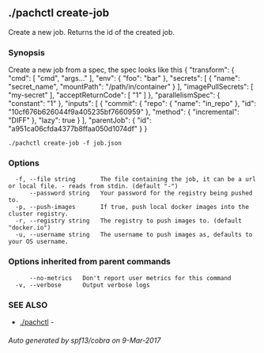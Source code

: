 ## ./pachctl create-job

Create a new job. Returns the id of the created job.

### Synopsis


Create a new job from a spec, the spec looks like this
{
  "transform": {
    "cmd": [
      "cmd",
      "args..."
    ],
    "env": {
      "foo": "bar"
    },
    "secrets": [
      {
        "name": "secret_name",
        "mountPath": "/path/in/container"
      }
    ],
    "imagePullSecrets": [
      "my-secret"
    ],
    "acceptReturnCode": [
      "1"
    ]
  },
  "parallelismSpec": {
    "constant": "1"
  },
  "inputs": [
    {
      "commit": {
        "repo": {
          "name": "in_repo"
        },
        "id": "10cf676b626044f9a405235bf7660959"
      },
      "method": {
        "incremental": "DIFF"
      },
      "lazy": true
    }
  ],
  "parentJob": {
    "id": "a951ca06cfda4377b8ffaa050d1074df"
  }
}

```
./pachctl create-job -f job.json
```

### Options

```
  -f, --file string       The file containing the job, it can be a url or local file. - reads from stdin. (default "-")
      --password string   Your password for the registry being pushed to.
  -p, --push-images       If true, push local docker images into the cluster registry.
  -r, --registry string   The registry to push images to. (default "docker.io")
  -u, --username string   The username to push images as, defaults to your OS username.
```

### Options inherited from parent commands

```
      --no-metrics   Don't report user metrics for this command
  -v, --verbose      Output verbose logs
```

### SEE ALSO
* [./pachctl](./pachctl.md)	 - 

###### Auto generated by spf13/cobra on 9-Mar-2017

